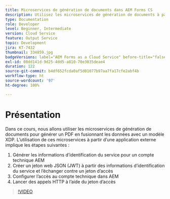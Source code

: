 ```yaml
---
title: Microservices de génération de documents dans AEM Forms CS
description: Utilisez les microservices de génération de documents à partir d’une application externe.
type: Documentation
role: Developer
level: Beginner, Intermediate
version: Cloud Service
feature: Output Service
topic: Development
jira: KT-7432
thumbnail: 334859.jpg
badgeVersions: label="AEM Forms as a Cloud Service" before-title="false"
exl-id: 08dd141d-9d25-4dd5-a810-70e3835deae4
duration: 122
source-git-commit: b4df652fcda0af5d01077b97aa7fa17cfe2abf4b
workflow-type: ht
source-wordcount: '97'
ht-degree: 100%

---
```


# Présentation

Dans ce cours, nous allons utiliser les microservices de génération de documents pour générer un PDF en fusionnant les données avec un modèle XDP. L’utilisation de ces microservices à partir d’une application externe implique les étapes suivantes :

1. Générer les informations d’identification du service pour un compte technique AEM
1. Créer un jeton web JSON (JWT) à partir des informations d’identification du service et l’échanger contre un jeton d’accès
1. Configurer l’accès au compte technique dans AEM
1. Lancer des appels HTTP à l’aide du jeton d’accès

>[!VIDEO](https://video.tv.adobe.com/v/334859?quality=12&learn=on)
